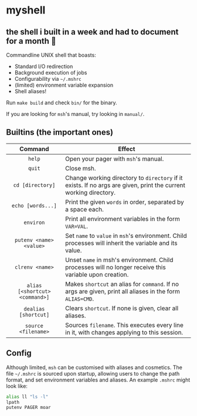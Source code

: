 # myshell
## the shell i built in a week and had to document for a month 🙂

Commandline UNIX shell that boasts:
- Standard I/O redirection
- Background execution of jobs
- Configurability via `~/.mshrc`
- (limited) environment variable expansion
- Shell aliases!

Run `make build` and check `bin/` for the binary.

If you are looking for `msh`'s manual, try looking in `manual/`.

## Builtins (the important ones)
Command | Effect
:---: | ---
`help` | Open your pager with `msh`'s manual.
`quit` | Close msh.
`cd [directory]` | Change working directory to `directory` if it exists. If no args are given, print the current working directory.
`echo [words...]` | Print the given `words` in order, separated by a space each.
`environ` | Print all environment variables in the form `VAR=VAL`.
`putenv <name> <value>` | Set `name` to `value` in `msh`'s environment. Child processes will inherit the variable and its value.
`clrenv <name>` | Unset `name` in msh's environment. Child processes will no longer receive this variable upon creation.
`alias [<shortcut> <command>]` | Makes `shortcut` an alias for `command`. If no args are given, print all aliases in the form `ALIAS=CMD`.
`dealias [shortcut]` | Clears `shortcut`. If none is given, clear all aliases.
`source <filename>` | Sources `filename`. This executes every line in it, with changes applying to this session.

## Config
Although limited, `msh` can be customised with aliases and cosmetics. The file `~/.mshrc` is sourced upon startup, allowing users to change the path format, and set environment variables and aliases. An example `.mshrc` might look like:

```sh
alias ll "ls -l"
lpath
putenv PAGER moar
```
